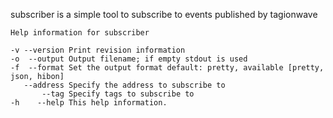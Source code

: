 
subscriber is a simple tool to subscribe to events published by tagionwave

```
Help information for subscriber

-v --version Print revision information
-o  --output Output filename; if empty stdout is used
-f  --format Set the output format default: pretty, available [pretty, json, hibon]
   --address Specify the address to subscribe to
       --tag Specify tags to subscribe to
-h    --help This help information.
```

